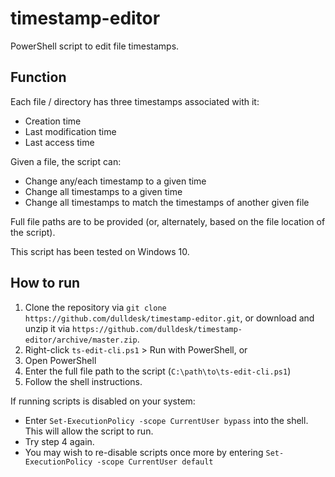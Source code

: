 # timestamp-editor

PowerShell script to edit file timestamps.

## Function

Each file / directory has three timestamps associated with it:
- Creation time
- Last modification time
- Last access time

Given a file, the script can:
- Change any/each timestamp to a given time
- Change all timestamps to a given time
- Change all timestamps to match the timestamps of another given file

Full file paths are to be provided (or, alternately, based on the file location of the script).

This script has been tested on Windows 10. 

## How to run

1. Clone the repository via `git clone https://github.com/dulldesk/timestamp-editor.git`, or download and unzip it via `https://github.com/dulldesk/timestamp-editor/archive/master.zip`.
2. Right-click `ts-edit-cli.ps1` > Run with PowerShell, or
3. Open PowerShell
4. Enter the full file path to the script (`C:\path\to\ts-edit-cli.ps1`)
5. Follow the shell instructions.

If running scripts is disabled on your system:
- Enter `Set-ExecutionPolicy -scope CurrentUser bypass` into the shell. This will allow the script to run.
- Try step 4 again.
- You may wish to re-disable scripts once more by entering `Set-ExecutionPolicy -scope CurrentUser default`
